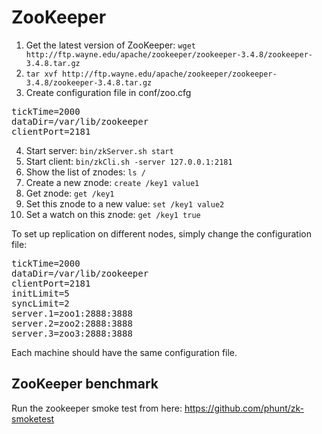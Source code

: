 # ZooKeeper

1. Get the latest version of ZooKeeper: `wget http://ftp.wayne.edu/apache/zookeeper/zookeeper-3.4.8/zookeeper-3.4.8.tar.gz`
2. `tar xvf http://ftp.wayne.edu/apache/zookeeper/zookeeper-3.4.8/zookeeper-3.4.8.tar.gz`
3. Create configuration file in conf/zoo.cfg
<pre>
tickTime=2000
dataDir=/var/lib/zookeeper
clientPort=2181
</pre>
4. Start server: `bin/zkServer.sh start`
5. Start client: `bin/zkCli.sh -server 127.0.0.1:2181`
6. Show the list of znodes: `ls /`
7. Create a new znode: `create /key1 value1`
8. Get znode: `get /key1`
9. Set this znode to a new value: `set /key1 value2`
10. Set a watch on this znode: `get /key1 true`

To set up replication on different nodes, simply change the configuration file:
<pre>
tickTime=2000
dataDir=/var/lib/zookeeper
clientPort=2181
initLimit=5
syncLimit=2
server.1=zoo1:2888:3888
server.2=zoo2:2888:3888
server.3=zoo3:2888:3888
</pre>

Each machine should have the same configuration file.

## ZooKeeper benchmark
Run the zookeeper smoke test from here: https://github.com/phunt/zk-smoketest